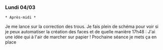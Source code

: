 ### Lundi 04/03 
    * Après-midi *
Je me lance sur la correction des trous. Je fais plein de schéma pour voir si je peux automatiser la création des faces
et de quelle manière 
17h48 : J'ai une idée qui à l'air de marcher sur papier ! Prochaine séance je mets ça en place 